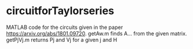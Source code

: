 # circuitforTaylorseries
MATLAB code for the circuits given in the paper https://arxiv.org/abs/1801.09720.
getAw.m finds A... from the given matrix.
getPjVj.m returns Pj and Vj for a given j and H

